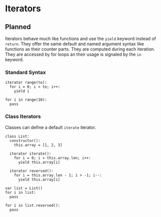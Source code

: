 # Iterators

## Planned
Iterators behave much like functions and use the `yield` keyword instead of `return`. They offer the same default and named argument syntax like functions as their counter parts. They are computed during each iteration. They are accessed by for loops an their usage is signaled by the `in` keyword.

### Standard Syntax
```
iterator range(to):
  for i = 0; i < to; i++:
    yield i

for i in range(10):
  pass
```

### Class Iterators
Classes can define a default `iterate` iterator.
```
class List:
  constructor():
    this.array = [1, 2, 3]

  iterator iterate():
    for i = 0; i < this.array.len; i++:
      yield this.array[i]

  iterator reversed():
    for i = this.array.len - 1; i > -1; i--:
      yield this.array[i]

var list = List()
for i in list:
  pass

for i in list.reversed():
  pass
```
